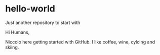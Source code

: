 # hello-world
Just another repository to start with

Hi Humans,

Niccolo here getting started with GitHub. I like coffee, wine, cylcing and skiing.
